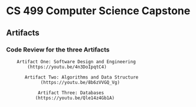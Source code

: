 # CS 499 Computer Science Capstone

## Artifacts 

### Code Review for the three Artifacts



        Artifact One: Software Design and Engineering 
            (https://youtu.be/4n3DoIpqtC4)

           Artifact Two: Algorithms and Data Structure
                 (https://youtu.be/8b6zVVGQ_Vg)   

                Artifact Three: Databases
               (https://youtu.be/Qle14z4Gb1A) 



